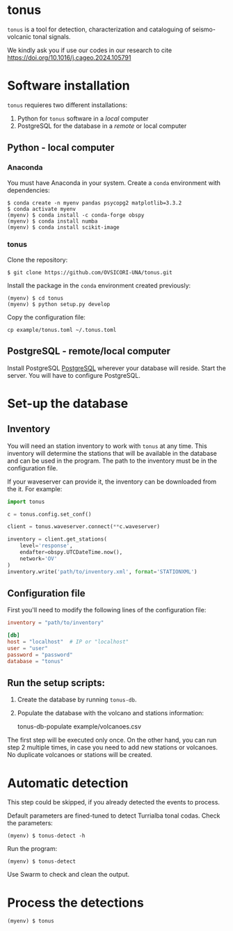 # tonus

`tonus` is a tool for detection, characterization and cataloguing of seismo-volcanic tonal signals.

We kindly ask you if use our codes in our research to cite https://doi.org/10.1016/j.cageo.2024.105791

# Software installation

`tonus` requieres two different installations:

1. Python for `tonus` software in a *local* computer
2. PostgreSQL for the database in a *remote* or local computer

## Python - local computer

### Anaconda

<!-- TODO: change this -->

You must have Anaconda in your system.  Create a `conda` environment with dependencies:

    $ conda create -n myenv pandas psycopg2 matplotlib=3.3.2
    $ conda activate myenv
    (myenv) $ conda install -c conda-forge obspy
    (myenv) $ conda install numba
    (myenv) $ conda install scikit-image

### tonus

Clone the repository:

    $ git clone https://github.com/OVSICORI-UNA/tonus.git

Install the package in the `conda` environment created previously:

    (myenv) $ cd tonus
    (myenv) $ python setup.py develop

Copy the configuration file:

    cp example/tonus.toml ~/.tonus.toml

## PostgreSQL - remote/local computer

Install PostgreSQL [PostgreSQL](https://www.postgresql.org/download/) wherever your database will reside.
Start the server. You will have to configure PostgreSQL.

# Set-up the database

## Inventory

You will need an station inventory to work with `tonus` at any time.
This inventory will determine the stations that will be available in the database and can be used in the program.
The path to the inventory must be in the configuration file.

If your waveserver can provide it, the inventory can be downloaded from the it.
For example:

```python
import tonus

c = tonus.config.set_conf()

client = tonus.waveserver.connect(**c.waveserver)

inventory = client.get_stations(
    level='response',
    endafter=obspy.UTCDateTime.now(),
    network='OV'
)
inventory.write('path/to/inventory.xml', format='STATIONXML')
```

## Configuration file

First you'll need to modify the following lines of the configuration file:

```toml
inventory = "path/to/inventory"

[db]
host = "localhost"  # IP or "localhost"
user = "user"
password = "password"
database = "tonus"
```

## Run the setup scripts:

1. Create the database by running `tonus-db`.
2. Populate the database with the volcano and stations information:

    tonus-db-populate example/volcanoes.csv

The first step will be executed only once.
On the other hand, you can run step 2 multiple times, in case you need to add
new stations or volcanoes. No duplicate volcanoes or stations will be created.

# Automatic detection

This step could be skipped, if you already detected the events to process.

Default parameters are fined-tuned to detect Turrialba tonal codas. Check the parameters:

    (myenv) $ tonus-detect -h

Run the program:

    (myenv) $ tonus-detect

Use Swarm to check and clean the output.

# Process the detections

    (myenv) $ tonus
